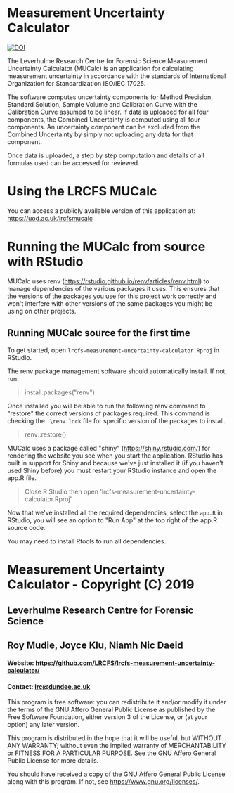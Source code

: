 # Measurement Uncertainty Calculator

[![DOI](https://zenodo.org/badge/187221339.svg)](https://zenodo.org/badge/latestdoi/187221339)

The Leverhulme Research Centre for Forensic Science Measurement Uncertainty Calculator (MUCalc) is an application for calculating measurement uncertainty in accordance with the standards of International Organization for Standardization ISO/IEC 17025.

The software computes uncertainty components for Method Precision, Standard Solution, Sample Volume and Calibration Curve with the Calibration Curve assumed to be linear. If data is uploaded for all four components, the Combined Uncertainty is computed using all four components. An uncertainty component can be excluded from the Combined Uncertainty by simply not uploading any data for that component.

Once data is uploaded, a step by step computation and details of all formulas used can be accessed for reviewed.

# Using the LRCFS MUCalc
You can access a publicly available version of this application at: https://uod.ac.uk/lrcfsmucalc

# Running the MUCalc from source with RStudio
MUCalc uses renv (https://rstudio.github.io/renv/articles/renv.html) to manage dependencies of the various packages it uses.
This ensures that the versions of the packages you use for this project work correctly and won't interfere with
other versions of the same packages you might be using on other projects.

## Running MUCalc source for the first time
To get started, open `lrcfs-measurement-uncertainty-calculator.Rproj` in RStudio.

The renv package management software should automatically install. If not, run:
> install.packages("renv")

Once installed you will be able to run the following renv command to "restore" the correct versions of packages required.
This command is checking the `.\renv.lock` file for specific version of the packages to install.
> renv::restore()

MUCalc uses a package called "shiny" (https://shiny.rstudio.com/) for rendering the website you see when you start the application.
RStudio has built in support for Shiny and because we've just installed it (if you haven't used Shiny before) you must restart your RStudio instance and open the app.R file.

> Close R Studio then open 'lrcfs-measurement-uncertainty-calculator.Rproj'

Now that we've installed all the required dependencies, select the `app.R` in RStudio, you will see an option to "Run App" at the top right of the app.R source code. 

You may need to install Rtools to run all dependencies.

# Measurement Uncertainty Calculator - Copyright (C) 2019
## Leverhulme Research Centre for Forensic Science
## Roy Mudie, Joyce Klu, Niamh Nic Daeid
#### Website: https://github.com/LRCFS/lrcfs-measurement-uncertainty-calculator/
#### Contact: lrc@dundee.ac.uk

This program is free software: you can redistribute it and/or modify
it under the terms of the GNU Affero General Public License as published
by the Free Software Foundation, either version 3 of the License, or
(at your option) any later version.

This program is distributed in the hope that it will be useful,
but WITHOUT ANY WARRANTY; without even the implied warranty of
MERCHANTABILITY or FITNESS FOR A PARTICULAR PURPOSE.  See the
GNU Affero General Public License for more details.

You should have received a copy of the GNU Affero General Public License
along with this program.  If not, see <https://www.gnu.org/licenses/>.

